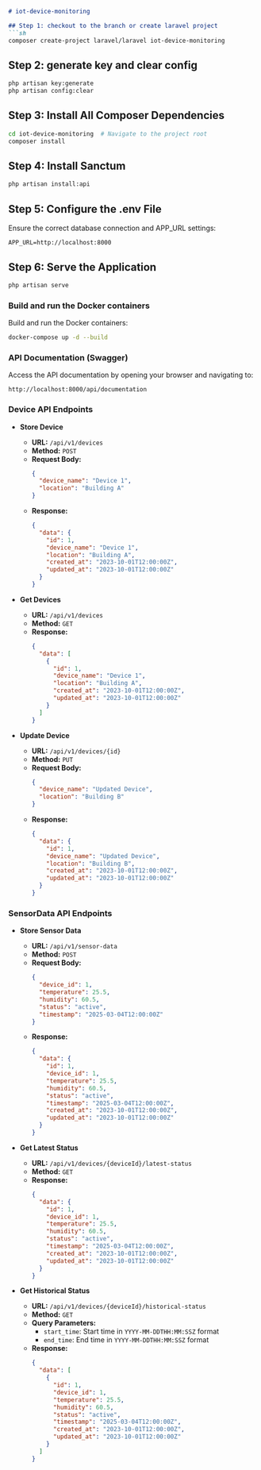 ```markdown
# iot-device-monitoring

## Step 1: checkout to the branch or create laravel project
```sh
composer create-project laravel/laravel iot-device-monitoring
```

## Step 2: generate key and clear config
```sh
php artisan key:generate
php artisan config:clear
```

## Step 3: Install All Composer Dependencies
```sh
cd iot-device-monitoring  # Navigate to the project root
composer install
```

## Step 4: Install Sanctum
```sh
php artisan install:api
```

## Step 5: Configure the .env File
Ensure the correct database connection and APP_URL settings:
```dotenv
APP_URL=http://localhost:8000
```

## Step 6: Serve the Application
```sh
php artisan serve
```

### Build and run the Docker containers

Build and run the Docker containers:

```sh
docker-compose up -d --build
```

### API Documentation (Swagger)
Access the API documentation by opening your browser and navigating to:
```
http://localhost:8000/api/documentation
```

### Device API Endpoints

- **Store Device**
    - **URL:** `/api/v1/devices`
    - **Method:** `POST`
    - **Request Body:**
      ```json
      {
        "device_name": "Device 1",
        "location": "Building A"
      }
      ```
    - **Response:**
      ```json
      {
        "data": {
          "id": 1,
          "device_name": "Device 1",
          "location": "Building A",
          "created_at": "2023-10-01T12:00:00Z",
          "updated_at": "2023-10-01T12:00:00Z"
        }
      }
      ```

- **Get Devices**
    - **URL:** `/api/v1/devices`
    - **Method:** `GET`
    - **Response:**
      ```json
      {
        "data": [
          {
            "id": 1,
            "device_name": "Device 1",
            "location": "Building A",
            "created_at": "2023-10-01T12:00:00Z",
            "updated_at": "2023-10-01T12:00:00Z"
          }
        ]
      }
      ```

- **Update Device**
    - **URL:** `/api/v1/devices/{id}`
    - **Method:** `PUT`
    - **Request Body:**
      ```json
      {
        "device_name": "Updated Device",
        "location": "Building B"
      }
      ```
    - **Response:**
      ```json
      {
        "data": {
          "id": 1,
          "device_name": "Updated Device",
          "location": "Building B",
          "created_at": "2023-10-01T12:00:00Z",
          "updated_at": "2023-10-01T12:00:00Z"
        }
      }
      ```

### SensorData API Endpoints

- **Store Sensor Data**
    - **URL:** `/api/v1/sensor-data`
    - **Method:** `POST`
    - **Request Body:**
      ```json
      {
        "device_id": 1,
        "temperature": 25.5,
        "humidity": 60.5,
        "status": "active",
        "timestamp": "2025-03-04T12:00:00Z"
      }
      ```
    - **Response:**
      ```json
      {
        "data": {
          "id": 1,
          "device_id": 1,
          "temperature": 25.5,
          "humidity": 60.5,
          "status": "active",
          "timestamp": "2025-03-04T12:00:00Z",
          "created_at": "2023-10-01T12:00:00Z",
          "updated_at": "2023-10-01T12:00:00Z"
        }
      }
      ```

- **Get Latest Status**
    - **URL:** `/api/v1/devices/{deviceId}/latest-status`
    - **Method:** `GET`
    - **Response:**
      ```json
      {
        "data": {
          "id": 1,
          "device_id": 1,
          "temperature": 25.5,
          "humidity": 60.5,
          "status": "active",
          "timestamp": "2025-03-04T12:00:00Z",
          "created_at": "2023-10-01T12:00:00Z",
          "updated_at": "2023-10-01T12:00:00Z"
        }
      }
      ```

- **Get Historical Status**
    - **URL:** `/api/v1/devices/{deviceId}/historical-status`
    - **Method:** `GET`
    - **Query Parameters:**
        - `start_time`: Start time in `YYYY-MM-DDTHH:MM:SSZ` format
        - `end_time`: End time in `YYYY-MM-DDTHH:MM:SSZ` format
    - **Response:**
      ```json
      {
        "data": [
          {
            "id": 1,
            "device_id": 1,
            "temperature": 25.5,
            "humidity": 60.5,
            "status": "active",
            "timestamp": "2025-03-04T12:00:00Z",
            "created_at": "2023-10-01T12:00:00Z",
            "updated_at": "2023-10-01T12:00:00Z"
          }
        ]
      }
      ```
```
